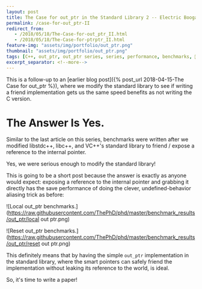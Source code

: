```yaml
---
layout: post
title: The Case for out_ptr in the Standard Library 2 -- Electric Boogaloo
permalink: /case-for-out_ptr-II
redirect_from:
   - /2018/05/18/The-Case-for-out_ptr_II.html
   - /2018/05/18/The-Case-for-ptrptr_II.html
feature-img: "assets/img/portfolio/out_ptr.png"
thumbnail: "assets/img/portfolio/out_ptr.png"
tags: [C++, out_ptr, out_ptr series, series, performance, benchmarks, 🚌, ⌨️]
excerpt_separator: <!--more-->
---
```


This is a follow-up to an [earlier blog post]({% post_url 2018-04-15-The Case for out_ptr %}), where we modify the standard library to see if writing a friend implementation gets us the same speed benefits as not writing the C version.

<!--more-->

# The Answer Is Yes.

Similar to the last article on this series, benchmarks were written after we modified libstdc++, libc++, and VC++'s standard library to friend / expose a reference to the internal pointer.

Yes, we were serious enough to modify the standard library!

This is going to be a short post because the answer is exactly as anyone would expect: exposing a reference to the internal pointer and grabbing it directly has the save performance of doing the clever, undefined-behavior aliasing trick as before:

![Local out_ptr benchmarks.](https://raw.githubusercontent.com/ThePhD/phd/master/benchmark_results/out_ptr/local out ptr.png)

![Reset out_ptr benchmarks.](https://raw.githubusercontent.com/ThePhD/phd/master/benchmark_results/out_ptr/reset out ptr.png)

This definitely means that by having the simple `out_ptr` implementation in the standard library, where the smart pointers can safely friend the implementation without leaking its reference to the world, is ideal.

So, it's time to write a paper!
